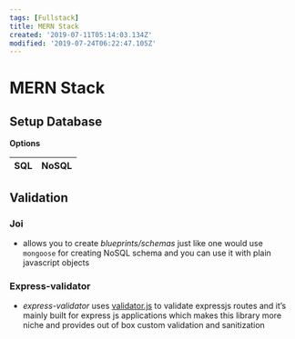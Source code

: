 ```yaml
---
tags: [Fullstack]
title: MERN Stack
created: '2019-07-11T05:14:03.134Z'
modified: '2019-07-24T06:22:47.105Z'
---
```


# MERN Stack

## Setup Database

**Options**

| SQL | NoSQL |
| --- | ----- |

## Validation

### Joi

- allows you to create _blueprints/schemas_ just like one would use `mongoose` for creating NoSQL schema and you can use it with plain javascript objects

### Express-validator

- _express-validator_ uses [validator.js](https://github.com/chriso/validator.js) to validate expressjs routes and it’s mainly built for express js applications which makes this library more niche and provides out of box custom validation and sanitization
